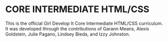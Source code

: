 # CORE INTERMEDIATE HTML/CSS

This is the official Girl Develop It Core Intermediate HTML/CSS curriculum. It was developed through the contributions of Garann Means, Alexis Goldstein, Julie Pagano, Lindsey Bieda, and Izzy Johnston.
